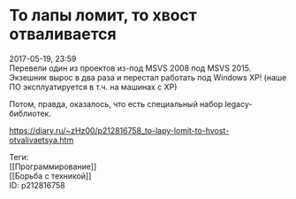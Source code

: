 То лапы ломит, то хвост отваливается
=====================================

   
 2017-05-19, 23:59   
  Перевели один из проектов из-под MSVS 2008 под MSVS 2015. Экзешник вырос в два раза и перестал работать под Windows XP! (наше ПО эксплуатируется в т.ч. на машинах с XP)   
   
 Потом, правда, оказалось, что есть специальный набор legacy-библиотек.   
    
 <https://diary.ru/~zHz00/p212816758_to-lapy-lomit-to-hvost-otvalivaetsya.htm>   
   
 Теги:   
 [[Программирование]]   
 [[Борьба с техникой]]   
 ID: p212816758